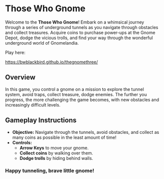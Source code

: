 # Those Who Gnome

Welcome to the **Those Who Gnome**! Embark on a whimsical journey through a series of underground tunnels as you navigate through obstacles and collect treasures. Acquire coins to purchase power-ups at the Gnome Depot, dodge the vicious trolls, and find your way through the wonderful underground world of Gnomelandia.

Play here:

https://bwblackbird.github.io/thegnomethree/

## Overview

In this game, you control a gnome on a mission to explore the tunnel system, avoid traps, collect treasure, dodge enemies. The further you progress, the more challenging the game becomes, with new obstacles and increasingly difficult levels.

## Gameplay Instructions

- **Objective:** Navigate through the tunnels, avoid obstacles, and collect as many coins as possible in the least amount of time!
- **Controls:** 
  - **Arrow Keys** to move your gnome.
  - **Collect coins** by walking over them.
  - **Dodge trolls** by hiding behind walls.

### Happy tunneling, brave little gnome!
